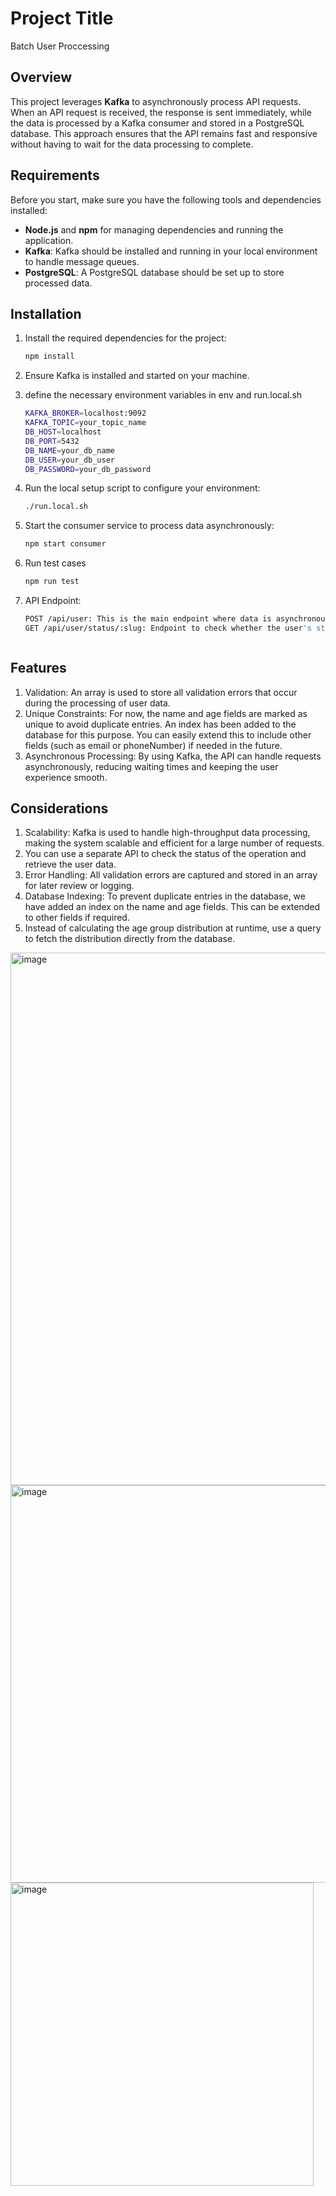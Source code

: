 # Project Title
Batch User Proccessing

## Overview

This project leverages **Kafka** to asynchronously process API requests. When an API request is received, the response is sent immediately, while the data is processed by a Kafka consumer and stored in a PostgreSQL database. This approach ensures that the API remains fast and responsive without having to wait for the data processing to complete.

## Requirements

Before you start, make sure you have the following tools and dependencies installed:

- **Node.js** and **npm** for managing dependencies and running the application.
- **Kafka**: Kafka should be installed and running in your local environment to handle message queues.
- **PostgreSQL**: A PostgreSQL database should be set up to store processed data.

## Installation

1. Install the required dependencies for the project:

   ```bash
   npm install
2. Ensure Kafka is installed and started on your machine.
3. define the necessary environment variables in env and run.local.sh
   ```bash
   KAFKA_BROKER=localhost:9092
   KAFKA_TOPIC=your_topic_name
   DB_HOST=localhost
   DB_PORT=5432
   DB_NAME=your_db_name
   DB_USER=your_db_user
   DB_PASSWORD=your_db_password
4. Run the local setup script to configure your environment:

   ```bash
   ./run.local.sh
5. Start the consumer service to process data asynchronously:
   ```bash
   npm start consumer
6. Run test cases 
   ```bash
   npm run test

7. API Endpoint:

   ```bash
   POST /api/user: This is the main endpoint where data is asynchronously processed and stored in PostgreSQL.can create a separate API to check user data
   GET /api/user/status/:slug: Endpoint to check whether the user's status has been processed or completed.
   


##  Features
1. Validation: An array is used to store all validation errors that occur during the processing of user data.
2. Unique Constraints: For now, the name and age fields are marked as unique to avoid duplicate entries. An index has been added to the database for this purpose. You can easily extend this to include other fields (such as email or phoneNumber) if needed in the future.
3. Asynchronous Processing: By using Kafka, the API can handle requests asynchronously, reducing waiting times and keeping the user experience smooth.
   
##  Considerations
1. Scalability: Kafka is used to handle high-throughput data processing, making the system scalable and efficient for a large number of requests.
2. You can use a separate API to check the status of the operation and retrieve the user data.
3. Error Handling: All validation errors are captured and stored in an array for later review or logging.
4. Database Indexing: To prevent duplicate entries in the database, we have added an index on the name and age fields. This can be extended to other fields if required.
5. Instead of calculating the age group distribution at runtime, use a query to fetch the distribution directly from the database.

<img width="852" alt="image" src="https://github.com/user-attachments/assets/66ecb548-05d3-4a09-8c02-76e67e326a2f">

<img width="636" alt="image" src="https://github.com/user-attachments/assets/7d5b388b-c0dd-4c7b-81f8-27754160c61b">


<img width="485" alt="image" src="https://github.com/user-attachments/assets/6e656cc2-15c5-4174-8db9-ad255bdb1fc9">

